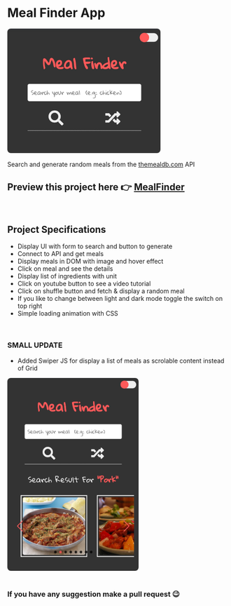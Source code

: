 # Meal Finder App

<img src="./images/home.png" width= "350px" style="border-radius: 8px;" >

Search and generate random meals from the [themealdb.com](https://www.themealdb.com/) API

## Preview this project here 👉 [MealFinder](https://joker-bat.github.io/mealfinder/)

<br>

## Project Specifications

- Display UI with form to search and button to generate
- Connect to API and get meals
- Display meals in DOM with image and hover effect
- Click on meal and see the details
- Display list of ingredients with unit
- Click on youtube button to see a video tutorial
- Click on shuffle button and fetch & display a random meal
- If you like to change between light and dark mode toggle the switch on top right
- Simple loading animation with CSS

<br>

### SMALL UPDATE

- Added Swiper JS for display a list of meals as scrolable content instead of Grid

<img src="./images/result.png" width="300px" style="border-radius: 8px;">

<br>
<br>

### If you have any suggestion make a pull request 😉
